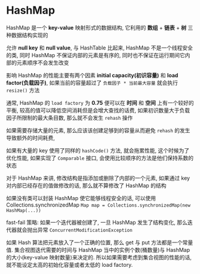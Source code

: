 # HashMap

HashMap 是一个 **key-value** 映射形式的数据结构, 它利用的 **数组** + **链表** + **树** 三种数据结构实现的

允许 **null key** 和 **null value**, 与 HashTable 比起来, HashMap 不是一个线程安全的类, 同时 HashMap 不保证内部的元素是有序的, 同时也不保证在运行期间它内部的元素顺序不会发生改变

影响 HashMap 的性能主要有两个因素 **initial capacity(初识容量)** 和 **load factor(负载因子)**, 如果当前的容量超过了 `负载因子 * 当前最大容量` 就会执行 `resize()` 方法

通常, HashMap 的 `load factory` 为 **0.75** 便可以在 **时间** 和 **空间** 上有一个较好的平衡, 较高的值可以降低空间消耗但是会增大查找的话费, 如果初识数量大于负载因子所限制的最大条目数, 那么就不会发生 `rehash` 操作

如果需要存储大量的元素, 那么应该该创建足够到的容量从而避免 `rehash` 的发生导致额外的时间耗费,

如果有大量的 key 使用了同样的 `hashCode()` 方法, 就会拖累性能, 这个时候为了优化性能, 如果实现了 `Comparable` 接口, 会使用比较顺序的方法是他们保持系数的状态

对于 HashMap 来讲, 修改结构是指添加或删除了内部的一个元素, 如果通过 key 对内部已经存在的值做修改的话, 那么就不算修改了 HashMap 的结构

如果没有类可以封装 HashMap 使它能够线程安全的话, 可以使用 Collections.synchronizedMap `Map map = Collections.synchronizedMap(new HashMap(...))`

fast-fail 策略: 如果一个迭代器被创建了, 一旦 HashMap 发生了结构变化, 那么迭代器就会抛出异常 `ConcurrentModificationException`

如果 Hash 算法把元素放入了一个正确的位置, 那么 get 与 put 方法都是一个常量值. 集合视图迭代需要的时间与 HashMap 当中的实例个数(桶数量)与 HashMap 的大小(key-value 映射数量)来决定的. 所以如果需要考虑到集合视图的性能的话, 就不能设定太高的初始化容量或者太低的 load factory.
